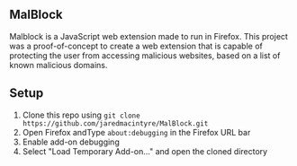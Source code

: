 ## MalBlock

Malblock is a JavaScript web extension made to run in Firefox. This project was a proof-of-concept to create a web extension that is capable of protecting the user from accessing malicious websites, based on a list of known malicious domains.

## Setup

1. Clone this repo using `git clone https://github.com/jaredmacintyre/MalBlock.git`
2. Open Firefox andType `about:debugging` in the Firefox URL bar
3. Enable add-on debugging
4. Select "Load Temporary Add-on..." and open the cloned directory
